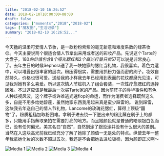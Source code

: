 ```yaml
---
title: "2018-02-10 16:26:52"
date: 2018-02-10T10:00:00+08:00
draft: false
categories: ["moments","2018","2018-02"]
tags: ["朋友圈","生活记录"]
summary: "2018-02-10 16:26:52..."
---
```


今天撸的温柔可爱情人节妆，是一款粉粉紫紫的毫无新意和难度系数的绿茶妆😒。今天主要说两个很适合情人节拿出来用或者送的彩妆产品。先说这个Tarte的大盘子，$180的价值包含8个哑光腮红和2个高光打量只卖$57可以说是非常良心了。去年生日的时候Sephora送了我一块她家的腮红当礼物，我很喜欢。着色力适中，可以堆叠出很丰富的层次。粉压得很实，需要用抓粉力强而密的刷子。妆效自然持久，价格也很可爱。送给我的小样我去年已经用到表面的花纹都磨光见洼，可见我对她有多么喜爱。所以这次情人节趁机入了组合套装，一次性疗愈腮红的选择困难。不过这应该是我最后一次买Tarte家的产品。因为前阵子的辱华事件和有色人种歧视风波，这个牌子或许难逃光速flop的命运，而作为消费者选择既然这么多，自是不用多给她碧莲，虽然她家东西我用起来真是蛮少踩雷的。
说到踩雷，这块我去年送自己的情人节礼物，Lancome的玫瑰花腮红，算得上顶级“䨻物”了。粉质粗糙加取粉困难。拿刷子进去绕一下迸出来的粉比蘸在刷子上的都多，只能用手指蘸取亲拍在需要打亮的地方。而且她颜色就是普通的暗淡银白色而已，没有任何偏光。美其名曰“自然”，自然到涂了跟没涂并没有什么很大的差别。当然在入这块高光前我已经充分了解了她除了颜值一无是处的特点。纵使去年一整年我拿她化妆的次数不超过五次，我还是不会把她丢进垃圾桶，因为颜即正义啊～

![Media 1](/Moments/photos/2018-02-10/201802101626520.jpg)
![Media 2](/Moments/photos/2018-02-10/201802101626521.jpg)
![Media 3](/Moments/photos/2018-02-10/201802101626522.jpg)
![Media 4](/Moments/photos/2018-02-10/201802101626523.jpg)

